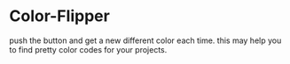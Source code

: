 # Color-Flipper
 push the button and get a new different color each time.
 this may help you to find pretty color codes for your projects.
